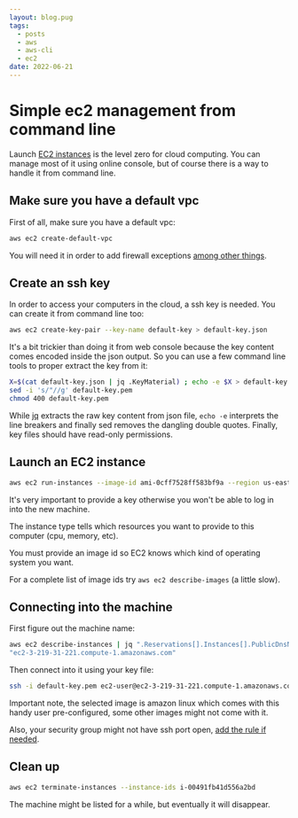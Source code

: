 ```yaml
---
layout: blog.pug
tags: 
  - posts
  - aws
  - aws-cli
  - ec2
date: 2022-06-21
---
```

# Simple ec2 management from command line

Launch [EC2 instances](https://aws.amazon.com/ec2/) is the level zero for cloud
computing. You can manage most of it using online console, but of course there
is a way to handle it from command line.

## Make sure you have a default vpc

First of all, make sure you have a default vpc:

```bash
aws ec2 create-default-vpc
```

You will need it in order to add firewall exceptions
[among other things](https://docs.aws.amazon.com/vpc/latest/userguide/VPC_SecurityGroups.html).

## Create an ssh key

In order to access your computers in the cloud, a ssh key is needed. You can
create it from command line too:

```bash
aws ec2 create-key-pair --key-name default-key > default-key.json
```

It's a bit trickier than doing it from web console because the key content comes
encoded inside the json output. So you can use a few command line tools to
proper extract the key from it:

```bash
X=$(cat default-key.json | jq .KeyMaterial) ; echo -e $X > default-key.pem
sed -i 's/"//g' default-key.pem
chmod 400 default-key.pem
```

While [jq](https://stedolan.github.io/jq/) extracts the raw key content from
json file, `echo -e`  interprets the line breakers and finally sed removes the
dangling double quotes. Finally, key files should have read-only permissions.

## Launch an EC2 instance

```bash
aws ec2 run-instances --image-id ami-0cff7528ff583bf9a --region us-east-1 --instance-type t2.small --key-name default-key
```

It's very important to provide a key otherwise you won't be able to log in into
the new machine.

The instance type tells which resources you want to provide to this computer
(cpu, memory, etc).

You must provide an image id so EC2 knows which kind of operating system you
want.

For a complete list of image ids try `aws ec2 describe-images` (a little slow).

## Connecting into the machine

First figure out the machine name:

```bash
aws ec2 describe-instances | jq ".Reservations[].Instances[].PublicDnsName"
"ec2-3-219-31-221.compute-1.amazonaws.com"
```

Then connect into it using your key file:

```bash
ssh -i default-key.pem ec2-user@ec2-3-219-31-221.compute-1.amazonaws.com
```

Important note, the selected image is amazon linux which comes with this handy
user pre-configured, some other images might not come with it.

Also, your security group might not have ssh port open,
[add the rule if needed](https://docs.aws.amazon.com/AWSEC2/latest/UserGuide/authorizing-access-to-an-instance.html#add-rule-authorize-access).

## Clean up

```bash
aws ec2 terminate-instances --instance-ids i-00491fb41d556a2bd
```

The machine might be listed for a while, but eventually it will disappear.

